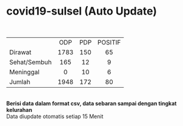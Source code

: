 # covid19-sulsel (Auto Update)
<br>
    <table>
        <tr>
		    <td></td>
            <td align="center">ODP</td>
            <td align="center">PDP</td>
			<td align="center">POSITIF</td>
        </tr>
        <tr>
            <td>Dirawat</td>
            <td align="center">1783 </td>
            <td align="center">150 </td>
            <td align="center">65 </td>
        </tr>
        <tr>
            <td>Sehat/Sembuh</td>
            <td align="center">165 </td>
            <td align="center">12 </td>
            <td align="center">9 </td>
        </tr>
        <tr>
            <td>Meninggal</td>
            <td align="center">0</td>
            <td align="center">10 </td>
            <td align="center">6 </td>
        </tr>
        <tr>
            <td>Jumlah</td>
            <td align="center">1948</td>
            <td align="center">172</td>
            <td align="center">80</td>
		</tr>
    </table>

<br>
<b>Berisi data dalam format csv, data sebaran sampai dengan tingkat kelurahan</b> <br>
Data diupdate otomatis setiap 15 Menit
